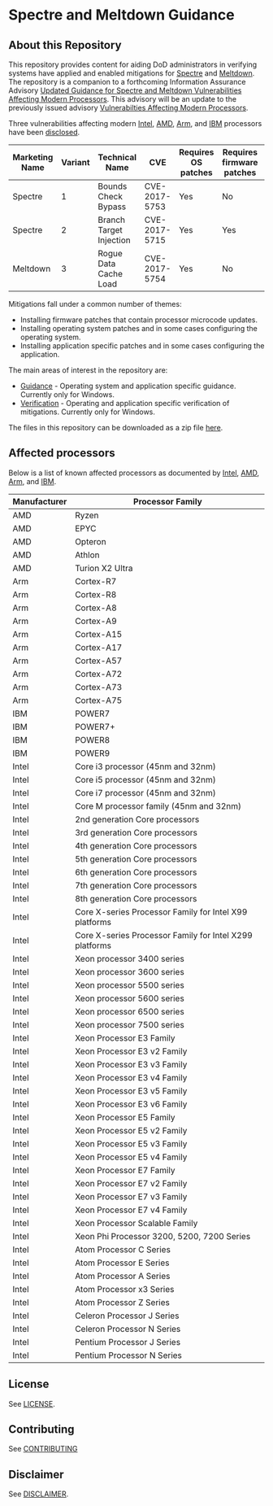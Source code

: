 # Spectre and Meltdown Guidance

## About this Repository
This repository provides content for aiding DoD administrators in verifying systems have applied and enabled mitigations for [Spectre](https://spectreattack.com/) and [Meltdown](https://meltdownattack.com/). The repository is a companion to a forthcoming Information Assurance Advisory [Updated Guidance for Spectre and Meltdown Vulnerabilities Affecting Modern Processors](https://www.iad.gov/iad/library/ia-advisories-alerts/updated-guidance-for-spectre-and-meltdown-vulnerabilities-affecting-modern-processors.cfm). This advisory will be an update to the previously issued advisory [Vulnerabilties Affecting Modern Processors](https://www.iad.gov/iad/library/ia-advisories-alerts/vulnerabilities_affecting_modern_processors.cfm).

Three vulnerabilities affecting modern [Intel](https://security-center.intel.com/advisory.aspx?intelid=INTEL-SA-00088&languageid=en-fr), [AMD](https://www.amd.com/en/corporate/speculative-execution), [Arm](https://developer.arm.com/support/security-update), and [IBM](https://www.ibm.com/blogs/psirt/potential-impact-processors-power-family/) processors have been [disclosed](https://googleprojectzero.blogspot.com/2018/01/reading-privileged-memory-with-side.html).

| Marketing Name | Variant | Technical Name | CVE | Requires OS patches | Requires firmware patches | Requires application patches | Requires configuration changes |
| --- | --- | --- | --- | --- | --- | --- | --- |
| Spectre | 1 | Bounds Check Bypass | CVE-2017-5753 | Yes | No | Yes | Yes, for some applications |
| Spectre | 2 | Branch Target Injection | CVE-2017-5715 | Yes | Yes |  No | Yes, for some operating systems | 
| Meltdown | 3 | Rogue Data Cache Load | CVE-2017-5754 | Yes | No | No | Yes, for some operating systems |

Mitigations fall under a common number of themes:
* Installing firmware patches that contain processor microcode updates.
* Installing operating system patches and in some cases configuring the operating system.
* Installing application specific patches and in some cases configuring the application.

The main areas of interest in the repository are:
* [Guidance](./guidance) - Operating system and application specific guidance. Currently only for Windows.
* [Verification](./verification) - Operating and application specific verification of mitigations. Currently only for Windows.

The files in this repository can be downloaded as a zip file [here](https://github.com/iadgov/Spectre-and-Meltdown-Guidance/archive/master.zip).

## Affected processors
Below is a list of known affected processors as documented by [Intel](https://security-center.intel.com/advisory.aspx?intelid=INTEL-SA-00088&languageid=en-fr), [AMD](https://www.amd.com/en/corporate/speculative-execution), [Arm](https://developer.arm.com/support/security-update), and [IBM](https://www.ibm.com/blogs/psirt/potential-impact-processors-power-family/).

| Manufacturer | Processor Family |
| --- | --- |
| AMD | Ryzen |
| AMD | EPYC |
| AMD | Opteron |
| AMD | Athlon |
| AMD | Turion X2 Ultra |
| Arm | Cortex-R7 |
| Arm | Cortex-R8 |
| Arm | Cortex-A8 |
| Arm | Cortex-A9 |
| Arm | Cortex-A15 |
| Arm | Cortex-A17 |
| Arm | Cortex-A57 |
| Arm | Cortex-A72 |
| Arm | Cortex-A73 |
| Arm | Cortex-A75 |
| IBM | POWER7 |
| IBM | POWER7+ |
| IBM | POWER8 |
| IBM | POWER9 |
| Intel | Core i3 processor (45nm and 32nm) |
| Intel | Core i5 processor (45nm and 32nm) |
| Intel | Core i7 processor (45nm and 32nm) |
| Intel | Core M processor family (45nm and 32nm) |
| Intel | 2nd generation Core processors |
| Intel | 3rd generation Core processors |
| Intel | 4th generation Core processors |
| Intel | 5th generation Core processors |
| Intel | 6th generation Core processors |
| Intel | 7th generation Core processors |
| Intel | 8th generation Core processors |
| Intel | Core X-series Processor Family for Intel X99 platforms |
| Intel | Core X-series Processor Family for Intel X299 platforms |
| Intel | Xeon processor 3400 series |
| Intel | Xeon processor 3600 series |
| Intel | Xeon processor 5500 series |
| Intel | Xeon processor 5600 series |
| Intel | Xeon processor 6500 series |
| Intel | Xeon processor 7500 series |
| Intel | Xeon Processor E3 Family |
| Intel | Xeon Processor E3 v2 Family |
| Intel | Xeon Processor E3 v3 Family |
| Intel | Xeon Processor E3 v4 Family |
| Intel | Xeon Processor E3 v5 Family |
| Intel | Xeon Processor E3 v6 Family |
| Intel | Xeon Processor E5 Family |
| Intel | Xeon Processor E5 v2 Family |
| Intel | Xeon Processor E5 v3 Family |
| Intel | Xeon Processor E5 v4 Family |
| Intel | Xeon Processor E7 Family |
| Intel | Xeon Processor E7 v2 Family |
| Intel | Xeon Processor E7 v3 Family |
| Intel | Xeon Processor E7 v4 Family |
| Intel | Xeon Processor Scalable Family |
| Intel | Xeon Phi Processor 3200, 5200, 7200 Series |
| Intel | Atom Processor C Series |
| Intel | Atom Processor E Series |
| Intel | Atom Processor A Series |
| Intel | Atom Processor x3 Series |
| Intel | Atom Processor Z Series |
| Intel | Celeron Processor J Series |
| Intel | Celeron Processor N Series |
| Intel | Pentium Processor J Series |
| Intel | Pentium Processor N Series |

## License
See [LICENSE](./LICENSE.md).

## Contributing
See [CONTRIBUTING](./CONTRIBUTING.md)

## Disclaimer
See [DISCLAIMER](./DISCLAIMER.md).

